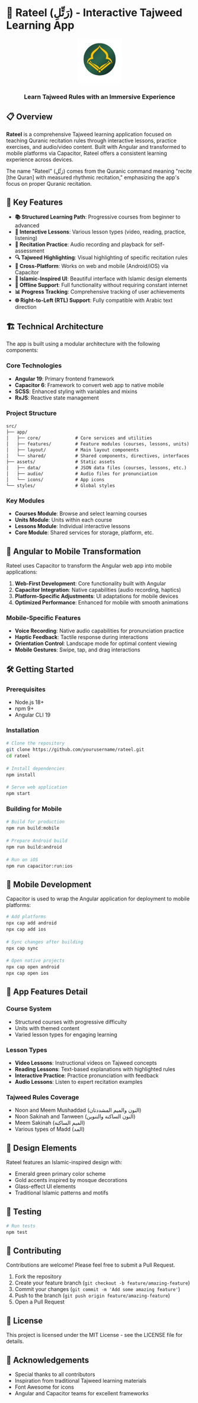 # 📖 Rateel (رَتِّلِ) - Interactive Tajweed Learning App

<div align="center">
  <img src="src/assets/icons/android-chrome-192x192.png" alt="Rateel Logo" width="120"/>
  <h3>Learn Tajweed Rules with an Immersive Experience</h3>
</div>

## 📋 Overview

**Rateel** is a comprehensive Tajweed learning application focused on teaching Quranic recitation rules through interactive lessons, practice exercises, and audio/video content. Built with Angular and transformed to mobile platforms via Capacitor, Rateel offers a consistent learning experience across devices.

The name "Rateel" (رَتِّلِ) comes from the Quranic command meaning "recite [the Quran] with measured rhythmic recitation," emphasizing the app's focus on proper Quranic recitation.

## 🌟 Key Features

- **📚 Structured Learning Path**: Progressive courses from beginner to advanced
- **🎯 Interactive Lessons**: Various lesson types (video, reading, practice, listening)
- **🎤 Recitation Practice**: Audio recording and playback for self-assessment
- **🔍 Tajweed Highlighting**: Visual highlighting of specific recitation rules
- **📱 Cross-Platform**: Works on web and mobile (Android/iOS) via Capacitor
- **🌙 Islamic-Inspired UI**: Beautiful interface with Islamic design elements
- **🔄 Offline Support**: Full functionality without requiring constant internet
- **📊 Progress Tracking**: Comprehensive tracking of user achievements
- **🌐 Right-to-Left (RTL) Support**: Fully compatible with Arabic text direction

## 🏗️ Technical Architecture

The app is built using a modular architecture with the following components:

### Core Technologies
- **Angular 19**: Primary frontend framework
- **Capacitor 6**: Framework to convert web app to native mobile
- **SCSS**: Enhanced styling with variables and mixins
- **RxJS**: Reactive state management

### Project Structure
```
src/
├── app/
│   ├── core/             # Core services and utilities
│   ├── features/         # Feature modules (courses, lessons, units)
│   ├── layout/           # Main layout components
│   └── shared/           # Shared components, directives, interfaces
├── assets/               # Static assets
│   ├── data/             # JSON data files (courses, lessons, etc.)
│   ├── audio/            # Audio files for pronunciation
│   └── icons/            # App icons
└── styles/               # Global styles
```

### Key Modules
- **Courses Module**: Browse and select learning courses
- **Units Module**: Units within each course 
- **Lessons Module**: Individual interactive lessons
- **Core Module**: Shared services for storage, platform, etc.

## 🔄 Angular to Mobile Transformation

Rateel uses Capacitor to transform the Angular web app into mobile applications:

1. **Web-First Development**: Core functionality built with Angular
2. **Capacitor Integration**: Native capabilities (audio recording, haptics)
3. **Platform-Specific Adjustments**: UI adaptations for mobile devices
4. **Optimized Performance**: Enhanced for mobile with smooth animations

### Mobile-Specific Features
- **Voice Recording**: Native audio capabilities for pronunciation practice
- **Haptic Feedback**: Tactile response during interactions
- **Orientation Control**: Landscape mode for optimal content viewing
- **Mobile Gestures**: Swipe, tap, and drag interactions

## 🛠️ Getting Started

### Prerequisites
- Node.js 18+
- npm 9+
- Angular CLI 19

### Installation

```bash
# Clone the repository
git clone https://github.com/yourusername/rateel.git
cd rateel

# Install dependencies
npm install

# Serve web application
npm start
```

### Building for Mobile

```bash
# Build for production
npm run build:mobile

# Prepare Android build
npm run build:android

# Run on iOS
npm run capacitor:run:ios
```

## 📱 Mobile Development

Capacitor is used to wrap the Angular application for deployment to mobile platforms:

```bash
# Add platforms
npx cap add android
npx cap add ios

# Sync changes after building
npx cap sync

# Open native projects
npx cap open android
npx cap open ios
```

## 🧩 App Features Detail

### Course System
- Structured courses with progressive difficulty
- Units with themed content
- Varied lesson types for engaging learning

### Lesson Types
- **Video Lessons**: Instructional videos on Tajweed concepts
- **Reading Lessons**: Text-based explanations with highlighted rules
- **Interactive Practice**: Practice pronunciation with feedback
- **Audio Lessons**: Listen to expert recitation examples

### Tajweed Rules Coverage
- Noon and Meem Mushaddad (النون والميم المشددتان)
- Noon Sakinah and Tanween (النون الساكنة والتنوين)
- Meem Sakinah (الميم الساكنة)
- Various types of Madd (المد)

## 🎨 Design Elements

Rateel features an Islamic-inspired design with:
- Emerald green primary color scheme
- Gold accents inspired by mosque decorations
- Glass-effect UI elements
- Traditional Islamic patterns and motifs

## 🧪 Testing

```bash
# Run tests
npm test
```

## 🤝 Contributing

Contributions are welcome! Please feel free to submit a Pull Request.

1. Fork the repository
2. Create your feature branch (`git checkout -b feature/amazing-feature`)
3. Commit your changes (`git commit -m 'Add some amazing feature'`)
4. Push to the branch (`git push origin feature/amazing-feature`)
5. Open a Pull Request

## 📝 License

This project is licensed under the MIT License - see the LICENSE file for details.

## 🙏 Acknowledgements

- Special thanks to all contributors
- Inspiration from traditional Tajweed learning materials
- Font Awesome for icons
- Angular and Capacitor teams for excellent frameworks